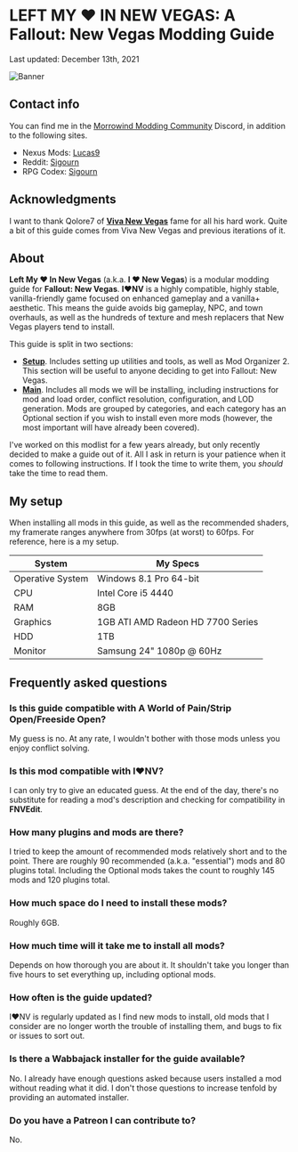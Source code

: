 # LEFT MY ♥ IN NEW VEGAS: A Fallout: New Vegas Modding Guide

Last updated: December 13th, 2021

![Banner](https://raw.githubusercontent.com/Sigourn/iheartnewvegas/main/Banner.jpg)

## Contact info

You can find me in the [Morrowind Modding Community](https://discord.me/mwmods) Discord, in addition to the following sites.

- Nexus Mods: [Lucas9](https://www.nexusmods.com/morrowind/users/14600469)
- Reddit: [Sigourn](https://www.reddit.com/user/Sigourn)
- RPG Codex: [Sigourn](https://rpgcodex.net/forums/index.php?members/sigourn.21476/)

## Acknowledgments

I want to thank Qolore7 of [**Viva New Vegas**](https://vivanewvegas.github.io/index.html) fame for all his hard work. Quite a bit of this guide comes from Viva New Vegas and previous iterations of it.

## About

**Left My ♥ In New Vegas** (a.k.a. **I ♥ New Vegas**) is a modular modding guide for **Fallout: New Vegas**. **I♥NV** is a highly compatible, highly stable, vanilla-friendly game focused on enhanced gameplay and a vanilla+ aesthetic. This means the guide avoids big gameplay, NPC, and town overhauls, as well as the hundreds of texture and mesh replacers that New Vegas players tend to install.

This guide is split in two sections:

- [**Setup**](https://github.com/Sigourn/iheartnewvegas/blob/main/setup.md). Includes setting up utilities and tools, as well as Mod Organizer 2. This section will be useful to anyone deciding to get into Fallout: New Vegas.
- [**Main**](https://github.com/Sigourn/iheartnewvegas/blob/main/main.md). Includes all mods we will be installing, including instructions for mod and load order, conflict resolution, configuration, and LOD generation. Mods are grouped by categories, and each category has an Optional section if you wish to install even more mods (however, the most important will have already been covered).

I've worked on this modlist for a few years already, but only recently decided to make a guide out of it. All I ask in return is your patience when it comes to following instructions. If I took the time to write them, you *should* take the time to read them.

## My setup

When installing all mods in this guide, as well as the recommended shaders, my framerate ranges anywhere from 30fps (at worst) to 60fps. For reference, here is a my setup.

System | My Specs
------------ | -------------
Operative System | Windows 8.1 Pro 64-bit
CPU | Intel Core i5 4440
RAM | 8GB
Graphics | 1GB ATI AMD Radeon HD 7700 Series
HDD | 1TB
Monitor | Samsung 24" 1080p @ 60Hz

## Frequently asked questions

### Is this guide compatible with A World of Pain/Strip Open/Freeside Open?

My guess is no. At any rate, I wouldn't bother with those mods unless you enjoy conflict solving.

### Is this mod compatible with I♥NV?

I can only try to give an educated guess. At the end of the day, there's no substitute for reading a mod's description and checking for compatibility in **FNVEdit**. 

### How many plugins and mods are there?

I tried to keep the amount of recommended mods relatively short and to the point. There are roughly 90 recommended (a.k.a. "essential") mods and 80 plugins total. Including the Optional mods takes the count to roughly 145 mods and 120 plugins total.

### How much space do I need to install these mods?

Roughly 6GB.

### How much time will it take me to install all mods?

Depends on how thorough you are about it. It shouldn't take you longer than five hours to set everything up, including optional mods.

### How often is the guide updated?

I♥NV is regularly updated as I find new mods to install, old mods that I consider are no longer worth the trouble of installing them, and bugs to fix or issues to sort out.

### Is there a Wabbajack installer for the guide available?

No. I already have enough questions asked because users installed a mod without reading what it did. I don't those questions to increase tenfold by providing an automated installer.

### Do you have a Patreon I can contribute to?

No.
